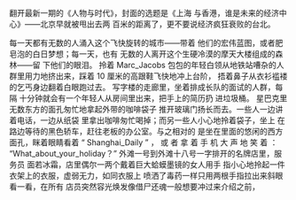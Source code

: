 翻开最新一期的《人物与时代》，封面的选题是《上海 与香港，谁是未来的经济中心》——北京早就被甩出去两 百米的距离了，更不要说经济疯狂衰败的台北。

每一天都有无数的人涌入这个飞快旋转的城市——带着 他们的宏伟蓝图，或者肥皂泡的白日梦想；每一天，也有 无数的人离开这个生硬冷漠的摩天大楼组成的森林——留 下他们的眼泪。 拎着 Marc_Jacobs 包包的年轻白领从地铁站嘈杂的人 群里用力地挤出来，踩着 10 厘米的高跟鞋飞快地冲上台阶， 捂着鼻子从衣衫褴褛的乞丐身边翻着白眼跑过去。 写字楼的走廊里，坐着排成长队的面试的人群，每隔 十分钟就会有一个年轻人从房间里出来，把手上的简历扔 进垃圾桶。 星巴克里无数东方的面孔匆忙地拿起外带的咖啡袋子 推开玻璃门扬长而去。一些人一边讲着电话，一边从纸袋 里拿出咖啡匆忙喝掉；而另一些人小心地拎着袋子，坐上 在路边等待的黑色轿车，赶往老板的办公室。与之相对的 是坐在里面的悠闲的西方面孔，眯着眼睛看着 “ Shanghai_Daily ” ， 或 者 拿 着 手 机 大 声 地 笑 着 ： “What_about_your_holiday？” 外滩一号到外滩十八号一字排开的名牌店里，服务员 面若冰霜，店里偶尔一两个戴着巨大蛤蟆墨镜的女人用手 指小心地拎起一件衣架上的衣服，虚弱无力，如同衣服上 喷洒了毒药一样只用两根手指拉出来斜眼看一看，在所有 店员突然容光焕发像借尸还魂一般想要冲过来介绍之前，
